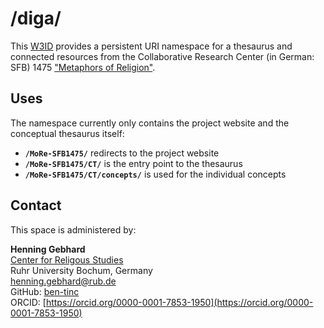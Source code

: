 # /diga/

This [W3ID](https://w3id.org) provides a persistent URI namespace for a thesaurus and connected resources from the Collaborative Research Center (in German: SFB) 1475 ["Metaphors of Religion"](https://sfb1475.ruhr-uni-bochum.de/en/).

## Uses

The namespace currently only contains the project website and the conceptual thesaurus itself:

* **`/MoRe-SFB1475/`** redirects to the project website
* **`/MoRe-SFB1475/CT/`** is the entry point to the thesaurus
* **`/MoRe-SFB1475/CT/concepts/`** is used for the individual concepts

## Contact

This space is administered by:  

**Henning Gebhard**   
[Center for Religous Studies](https://ceres.rub.de/de/)  
Ruhr University Bochum, Germany  
<henning.gebhard@rub.de>  
GitHub: [ben-tinc](https://github.com/ben-tinc)  
ORCID: [https://orcid.org/0000-0001-7853-1950](https://orcid.org/0000-0001-7853-1950)  
